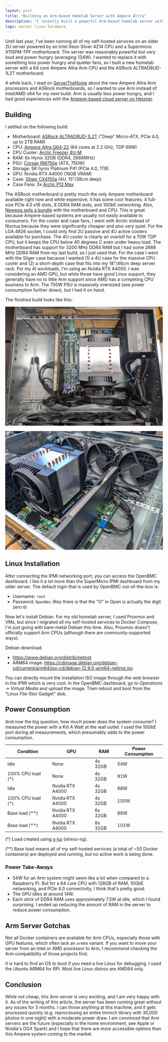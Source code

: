 ```yaml
---
layout: post
title: "Building an Arm-based Homelab Server with Ampere Altra"
description: "I recently built a powerful Arm-based homelab server with the ASRock ALTRAD8UD-1L2T motherboard and an Ampere Altra CPU."
tags: server linux hardware
---
```


Until last year, I've been running all of my self-hosted services on an older 2U server powered by an Intel Xeon Silver
4214 CPU and a Supermicro  X11SPM-TPF motherboard. The server was reasonably powerful but very loud and power hungry
(averaging 134W). I wanted to replace it with something less power hungry and quieter fans, so I built a new homelab
server with a 64 core Ampere Altra Arm CPU and the ASRock ALTRAD8UD-1L2T motherboard.

A while back, I read on [ServerTheHome](https://www.servethehome.com/asrock-rack-altrad8ud-1l2t-review-this-is-the-ampere-arm-motherboard-you-want/)
about the new Ampere Altra Arm processors and ASRock motherboards, so I wanted to use Arm instead of Intel/AMD x64 for
my next build. Arm is usually less power hungry, and I had good experiences with the
[Ampere-based cloud server on Hetzner](https://www.hetzner.com/press-release/arm64-cloud).

## Building

I settled on the following build:

* Motherboard: [ASRock ALTRAD8UD-1L2T](https://www.asrockrack.com/general/productdetail.asp?Model=ALTRAD8UD-1L2T)
("Deep" Micro-ATX, PCIe 4.0, up to 2TB RAM)
* CPU: [Ampere Altra Q64-22](https://amperecomputing.com/briefs/ampere-altra-family-product-brief)
(64 cores at 2.2 GHz, TDP 69W)
* CPU Cooler: [Arctic Freezer 4U-M](https://www.arctic.de/us/Freezer-4U-M/ACFRE00133A)
* RAM: 6x Hynix 32GB (DDR4, 2666MHz)
* PSU: [Corsair RM750e](https://www.corsair.com/us/en/p/psu/cp-9020262-na/rme-series-rm750e-fully-modular-low-noise-atx-power-supply-cp-9020262-na)
(ATX, 750W)
* Storage: SK hynix Platinum P41 (PCIe 4.0, 1TB)
* GPU: Nvidia RTX A4000 (16GB VRAM)
* Case: [Sliger CX4150a](https://www.sliger.com/products/rackmount/4u/cx4150a) (4U, 15"/38cm deep)
* Case Fans: 3x [Arctic P12 Max](https://www.arctic.de/us/P12-Max/ACFAN00280A)

The ASRock motherboard is pretty much the only Ampere motherboard available right now and while expensive, it has some
cool features: 4 full-size PCIe 4.0 x16 slots, 8 DDR4 RAM slots, and 10GbE networking. Also,
[Newegg sells a bundle](https://www.newegg.com/asrock-rack-altrad8ud-1l2t-q64-22-ampere-altra-max-ampere-altra-processors/p/N82E16813140134)
with the motherboard and CPU. This is great because Ampere-based systems are usually not easily available to consumers.
For the cooler and case fans, I went with Arctic instead of Noctua because they were significantly cheaper and also very
quiet. For the LGA 4926 socket, I could only find 2U passive and 4U active coolers available for purchase. The 4U cooler
is clearly an overkill for a 70W TDP CPU, but it keeps the CPU below 40 degrees C even under heavy load. The motherboard
has support for 3200 MHz DDR4 RAM but I had some 2666 MHz DDR4 RAM from my last build, so I just used that. For the case
I went with the Sliger case because I wanted (1) a 4U case for the massive CPU cooler and (2) a short-depth case that
fits into my 18"/46cm deep server rack. For my AI workloads, I'm using an Nvidia RTX A4000. I was considering an AMD GPU,
but while those have good Linux support, they generally have no to little Arm support since AMD has a competing CPU
business to Arm. The 750W PSU is massively oversized (see power consumption further down), but I had it on hand.

The finished build looks like this:

![Ampere Server Build Top](/assets/images/ampere-server-1.jpg)

![Ampere Server Build Side](/assets/images/ampere-server-2.jpg)

## Linux Installation

After connecting the IPMI networking port, you can access the OpenBMC dashboard. I like it a lot more than the SuperMicro
IPMI dashboard from my older server. The default login that is used by OpenBMC out-of-the-box is:

* Username: `root`
* Password: `0penBmc` (Key there is that the "O" in Open is actually the digit zero `0`)

Now let's install Debian. For my old homelab server, I used Proxmox and VMs, but since I migrated all my self-hosted
services to Docker Compose, I'm just going with bare-metal Debian this time. Also, Proxmox doesn't officially support
Arm CPUs (although there are community-supported ways).

Debian download:

* <https://www.debian.org/distrib/netinst>
* ARM64 image: <https://cdimage.debian.org/debian-cd/current/arm64/iso-cd/debian-12.9.0-arm64-netinst.iso>

You can directly mount the installation ISO image through the web browser in the IPMI which is very cool. In the
OpenBMC dashboard, go to *Operations* -> *Virtual Media* and upload the image. Then reboot and boot from the "Linux
File-Stor Gadget" disk.

## Power Consumption

And now the big question, how much power does the system consume? I measured the power with a Kill A Watt at the wall
outlet. I used the 10GbE port during all measurements, which presumably adds to the power consumption.

Condition | GPU | RAM | Power Consumption
--- | --- | --- | ---
Idle | None | 4x 32GB | 54W
100% CPU load (*) | None | 4x 32GB | 91W
Idle | Nvidia RTX A4000 | 4x 32GB | 68W
100% CPU load (*) | Nvidia RTX A4000 | 4x 32GB | 100W
Base load (**) | Nvidia RTX A4000 | 6x 32GB | 86W
Base load (**) | Nvidia RTX A4000 | 8x 32GB | 101W

(*) Load created using [s-tui](https://github.com/amanusk/s-tui) (stress-ng).

(**) Base load means all of my self-hosted services (a total of ~50 Docker containers) are deployed and running, but
no active work is being done.

### Power Take-Aways

* 54W for an Arm system might seem like a lot when compared to a Raspberry Pi. But for a 64 core CPU with 128GB of RAM,
10GbE networking, and PCIe 4.0 connectivity, I think that's pretty good.
* The GPU idles at around 14W.
* Each stick of DDR4 RAM uses approximately 7.5W at idle, which I found surprising. I ended up reducing the amount of
RAM in the server to reduce power consumption.

## Arm Server Gotchas

Not all Docker containers are available for Arm CPUs, especially those with GPU features, which often lack an `arm64`
variant. If you want to move your server from an Intel or AMD processor to Arm, I recommend checking the Arm
compatibility of those projects first.

It is hard to find an OS to boot if you need a live Linux for debugging. I used the Ubuntu ARM64 for RPi. Most live
Linux distros are AMD64 only.

## Conclusion

While not cheap, this Arm server is very exciting, and I am very happy with it. As of the writing of this article,
the server has been running great without any issues for 3 months. I can throw anything at this machine, and it gets
processed quickly (e.g. reprocessing an entire Immich library with 30,000 photos in one night) with a moderate power
draw. I am convinced that Arm servers are the future (especially in the home environment, see Apple or Nvidia's DGX Spark)
and I hope that there are more accessible options than this Ampere system coming to the market.
